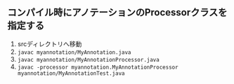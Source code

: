 ## コンパイル時にアノテーションのProcessorクラスを指定する

1. srcディレクトリへ移動
1. `javac myannotation/MyAnnotation.java`
1. `javac myannotation/MyAnnotationProcessor.java`
1. `javac -processor myannotation.MyAnnotationProcessor myannotation/MyAnnotationTest.java`
